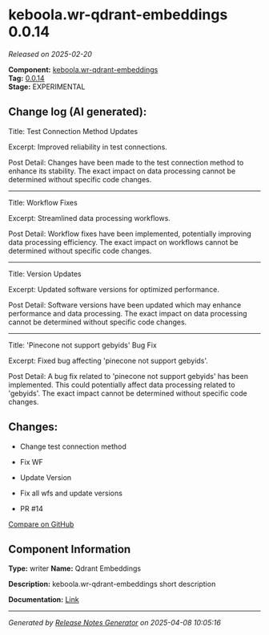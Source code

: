 #  keboola.wr-qdrant-embeddings 0.0.14

_Released on 2025-02-20_

**Component:** [keboola.wr-qdrant-embeddings](https://github.com/keboola/component-embeddings-v2)  
**Tag:** [0.0.14](https://github.com/keboola/component-embeddings-v2/releases/tag/0.0.14)  
**Stage:** EXPERIMENTAL


## Change log (AI generated):
Title: Test Connection Method Updates

Excerpt: Improved reliability in test connections.

Post Detail: Changes have been made to the test connection method to enhance its stability. The exact impact on data processing cannot be determined without specific code changes.

---

Title: Workflow Fixes

Excerpt: Streamlined data processing workflows.

Post Detail: Workflow fixes have been implemented, potentially improving data processing efficiency. The exact impact on workflows cannot be determined without specific code changes.

---

Title: Version Updates

Excerpt: Updated software versions for optimized performance.

Post Detail: Software versions have been updated which may enhance performance and data processing. The exact impact on data processing cannot be determined without specific code changes.

---

Title: 'Pinecone not support gebyids' Bug Fix

Excerpt: Fixed bug affecting 'pinecone not support gebyids'.

Post Detail: A bug fix related to 'pinecone not support gebyids' has been implemented. This could potentially affect data processing related to 'gebyids'. The exact impact cannot be determined without specific code changes.



## Changes:



- Change test connection method 




- Fix WF 




- Update Version 






- Fix all wfs and update versions 




- PR #14 



[Compare on GitHub](https://github.com/keboola/component-embeddings-v2/compare/0.0.13...0.0.14)



## Component Information
**Type:** writer
**Name:** Qdrant Embeddings

**Description:** keboola.wr-qdrant-embeddings short description


**Documentation:** [Link](https://github.com/keboola/component-embeddings-v2/blob/master/README.md)



---
_Generated by [Release Notes Generator](https://github.com/keboola/release-notes-generator)
on 2025-04-08 10:05:16_